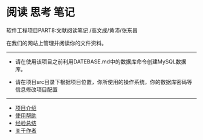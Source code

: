 # 阅读 思考 笔记

软件工程项目PART8:文献阅读笔记 /高文成/黄沛/张东昌  

在我们的网站上管理并阅读你的文件资料。

***

* 请在使用该项目之前利用DATEBASE.md中的数据库命令创建MySQL数据库。

* 请在项目src目录下根据项目位置，你所使用的操作系统，你的数据库密码等信息修改项目配置

***



*  [项目介绍](https://github.com/gaohuangzhang/LiteratureReadingNotes/wiki/introduce)
*  [使用帮助](https://github.com/gaohuangzhang/LiteratureReadingNotes/wiki/help)
*  [经验总结](https://github.com/gaohuangzhang/LiteratureReadingNotes/wiki/summary)
*  [关于作者](https://github.com/gaohuangzhang/LiteratureReadingNotes/wiki/authors)


